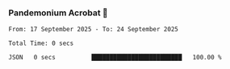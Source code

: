 ### Pandemonium Acrobat 🤸

<!--START_SECTION:waka-->

```all_time
From: 17 September 2025 - To: 24 September 2025

Total Time: 0 secs

JSON   0 secs          █████████████████████████   100.00 %
```

<!--END_SECTION:waka-->
